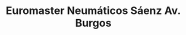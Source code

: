---
title: "Euromaster Neumáticos Sáenz Av. Burgos"
url: /logrono/euromaster-neumaticos-saenz-av-burgos/
shop: reparación de automóviles
---